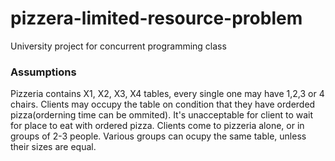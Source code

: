 # pizzera-limited-resource-problem
University project for concurrent programming class

### Assumptions
Pizzeria contains X1, X2, X3, X4 tables, every single one may have 1,2,3 or 4 chairs. Clients may occupy the table on condition that they have orderded pizza(orderning time can be ommited). It's unacceptable for client to wait for place to eat with ordered pizza. Clients come to pizzeria alone, or in groups of 2-3 people. Various groups can ocupy the same table, unless their sizes are equal.

